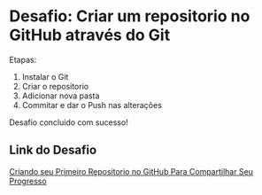 # Desafio: Criar um repositorio no GitHub através do Git

Etapas:

1. Instalar o Git
2. Criar o repositorio
3. Adicionar nova pasta
4. Commitar e dar o Push nas alterações

Desafio concluido com sucesso!


## Link do Desafio

[Criando seu Primeiro Repositorio no GitHub Para Compartilhar Seu Progresso](https://web.dio.me/project/criando-seu-primeiro-repositorio-no-github-para-compartilhar-seu-progresso/learning/a6e285fa-b9a0-4bc2-8353-7b729dabcf0c?back=/track/amdocs-java-developer)
